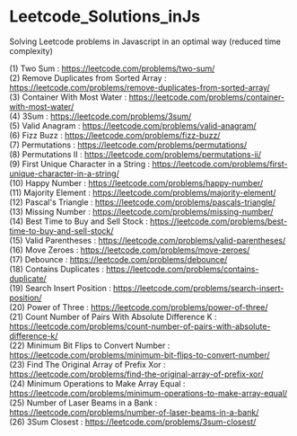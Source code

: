 # Leetcode_Solutions_inJs

Solving Leetcode problems in Javascript in an optimal way (reduced time complexity)

(1) Two Sum : https://leetcode.com/problems/two-sum/  
(2) Remove Duplicates from Sorted Array : https://leetcode.com/problems/remove-duplicates-from-sorted-array/  
(3) Container With Most Water : https://leetcode.com/problems/container-with-most-water/  
(4) 3Sum : https://leetcode.com/problems/3sum/  
(5) Valid Anagram : https://leetcode.com/problems/valid-anagram/  
(6) Fizz Buzz : https://leetcode.com/problems/fizz-buzz/  
(7) Permutations : https://leetcode.com/problems/permutations/  
(8) Permutations II : https://leetcode.com/problems/permutations-ii/  
(9) First Unique Character in a String : https://leetcode.com/problems/first-unique-character-in-a-string/  
(10) Happy Number : https://leetcode.com/problems/happy-number/  
(11) Majority Element : https://leetcode.com/problems/majority-element/  
(12) Pascal's Triangle : https://leetcode.com/problems/pascals-triangle/  
(13) Missing Number : https://leetcode.com/problems/missing-number/  
(14) Best Time to Buy and Sell Stock : https://leetcode.com/problems/best-time-to-buy-and-sell-stock/  
(15) Valid Parentheses : https://leetcode.com/problems/valid-parentheses/  
(16) Move Zeroes : https://leetcode.com/problems/move-zeroes/  
(17) Debounce : https://leetcode.com/problems/debounce/  
(18) Contains Duplicates : https://leetcode.com/problems/contains-duplicate/  
(19) Search Insert Position : https://leetcode.com/problems/search-insert-position/  
(20) Power of Three : https://leetcode.com/problems/power-of-three/  
(21) Count Number of Pairs With Absolute Difference K : https://leetcode.com/problems/count-number-of-pairs-with-absolute-difference-k/  
(22) Minimum Bit Flips to Convert Number : https://leetcode.com/problems/minimum-bit-flips-to-convert-number/  
(23) Find The Original Array of Prefix Xor : https://leetcode.com/problems/find-the-original-array-of-prefix-xor/  
(24) Minimum Operations to Make Array Equal : https://leetcode.com/problems/minimum-operations-to-make-array-equal/  
(25) Number of Laser Beams in a Bank : https://leetcode.com/problems/number-of-laser-beams-in-a-bank/  
(26) 3Sum Closest : https://leetcode.com/problems/3sum-closest/
